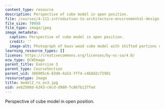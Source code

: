 ```yaml
---
content_type: resource
description: Perspective of cube model in open position.
file: /courses/4-111-introduction-to-architecture-environmental-design-spring-2014/ae62508d6343c6cdd980fc867b137fed_model2_ro_ex3.jpg
file_size: 70958
file_type: image/jpeg
image_metadata:
  caption: Perspective of cube model in open position.
  credit: ''
  image-alt: Photograph of bass wood cube model with shifted portions of the cube.
learning_resource_types: []
license: https://creativecommons.org/licenses/by-nc-sa/4.0/
ocw_type: OCWImage
parent_title: Exercise 3
parent_type: CourseSection
parent_uid: 306905c6-83d8-4a53-fff4-c4b8d2c72901
resourcetype: Image
title: model2_ro_ex3.jpg
uid: ae62508d-6343-c6cd-d980-fc867b137fed
---
```

Perspective of cube model in open position.